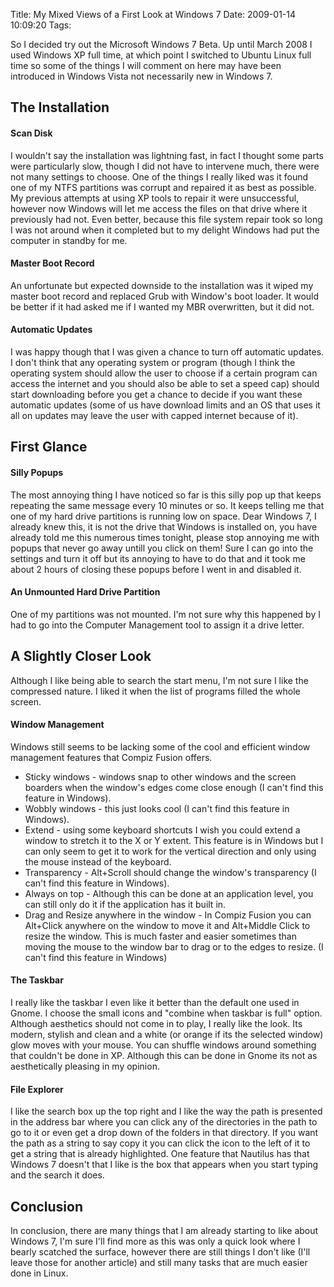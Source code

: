 Title: My Mixed Views of a First Look at Windows 7
Date: 2009-01-14 10:09:20
Tags: 

So I decided try out the Microsoft Windows 7 Beta. Up until March 2008 I used Windows XP full time, at which point I switched to Ubuntu Linux full time so some of the things I will comment on here may have been introduced in Windows Vista not necessarily new in Windows 7.
<h2>The Installation</h2>
<h4>Scan Disk</h4>
I wouldn't say the installation was lightning fast, in fact I thought some parts were particularly slow, though I did not have to intervene much, there were not many settings to choose. One of the things I really liked was it found one of my NTFS partitions was corrupt and repaired it as best as possible. My previous attempts at using XP tools to repair it were unsuccessful, however now Windows will let me access the files on that drive where it previously had not. Even better, because this file system repair took so long I was not around when it completed but to my delight Windows had put the computer in standby for me.
<h4>Master Boot Record</h4>
An unfortunate but expected downside to the installation was it wiped my master boot record and replaced Grub with Window's boot loader. It would be better if it had asked me if I wanted my MBR overwritten, but it did not.
<h4>Automatic Updates</h4>
I was happy though that I was given a chance to turn off automatic updates. I don't think that any operating system or program (though I think the operating system should allow the user to choose if a certain program can access the internet and you should also be able to set a speed cap) should start downloading before you get a chance to decide if you want these automatic updates (some of us have download limits and an OS that uses it all on updates may leave the user with capped internet because of it).
<h2>First Glance</h2>
<h4>Silly Popups</h4>
The most annoying thing I have noticed so far is this silly pop up that keeps repeating the same message every 10 minutes or so. It keeps telling me that one of my hard drive partitions is running low on space. Dear Windows 7, I already knew this, it is not the drive that Windows is installed on, you have already told me this numerous times tonight, please stop annoying me with popups that never go away untill you click on them! Sure I can go into the settings and turn it off but its annoying to have to do that and it took me about 2 hours of closing these popups before I went in and disabled it.
<h4>An Unmounted Hard Drive Partition</h4>
One of my partitions was not mounted. I'm not sure why this happened by I had to go into the Computer Management tool to assign it a drive letter.
<h2>A Slightly Closer Look</h2>
Although I like being able to search the start menu, I'm not sure I like the compressed nature. I liked it when the list of programs filled the whole screen.
<h4>Window Management</h4>
Windows still seems to be lacking some of the cool and efficient window management features that Compiz Fusion offers.
<ul>
	<li>Sticky windows - windows snap to other windows and the screen boarders when the window's edges come close enough (I can't find this feature in Windows).</li>
	<li>Wobbly windows - this just looks cool (I can't find this feature in Windows).</li>
	<li>Extend - using some keyboard shortcuts I wish you could extend a window to stretch it to the X or Y extent. This feature is in Windows but I can only seem to get it to work for the vertical direction and only using the mouse instead of the keyboard.</li>
	<li>Transparency - Alt+Scroll should change the window's transparency  (I can't find this feature in Windows).</li>
	<li>Always on top - Although this can be done at an application level, you can still only do it if the application has it built in.</li>
	<li>Drag and Resize anywhere in the window - In Compiz Fusion you can Alt+Click anywhere on the window to move it and Alt+Middle Click to resize the window. This is much faster and easier sometimes than moving the mouse to the window bar to drag or to the edges to resize. (I can't find this feature in Windows)</li>
</ul>
<h4>The Taskbar</h4>
I really like the taskbar I even like it better than the default one used in Gnome. I choose the small icons and "combine when taskbar is full" option. Although aesthetics should not come in to play, I really like the look. Its modern, stylish and clean and a white (or orange if its the selected window) glow moves with your mouse. You can shuffle windows around something that couldn't be done in XP. Although this can be done in Gnome its not as aesthetically pleasing in my opinion.
<h4>File Explorer</h4>
I like the search box up the top right and I like the way the path is presented in the address bar where you can click any of the directories in the path to go to it or even get a drop down of the folders in that directory. If you want the path as a string to say copy it you can click the icon to the left of it to get a string that is already highlighted. One feature that Nautilus has that Windows 7 doesn't that I like is the box that appears when you start typing and the search it does.
<h2>Conclusion</h2>
In conclusion, there are many things that I am already starting to like about Windows 7, I'm sure I'll find more as this was only a quick look where I bearly scatched the surface, however there are still things I don't like (I'll leave those for another article) and still many tasks that are much easier done in Linux.
